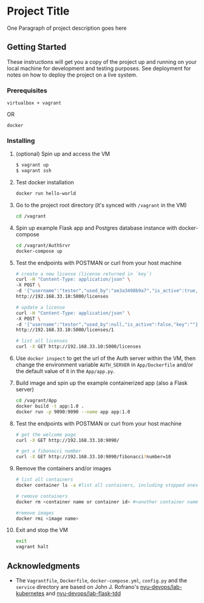 # Project Title

One Paragraph of project description goes here

## Getting Started

These instructions will get you a copy of the project up and running on your local machine for development and testing purposes. 
See deployment for notes on how to deploy the project on a live system.

### Prerequisites

```
virtualbox + vagrant
```
OR
```
docker
```

### Installing

1. (optional) Spin up and access the VM

    ```sh
    $ vagrant up
    $ vagrant ssh
    ```

2. Test docker installation

    ```sh
    docker run hello-world
    ```

3. Go to the project root directory (it's synced with `/vagrant` in the VM)

    ```sh
    cd /vagrant
    ```

4. Spin up example Flask app and Postgres database instance with docker-compose

    ```sh
    cd /vagrant/AuthSrvr
    docker-compose up
    ```

5. Test the endpoints with POSTMAN or curl from your host machine

    ```sh
    # create a new license (license returned in `key`)
    curl -H "Content-Type: application/json" \
    -X POST \
    -d '{"username":"tester","used_by":"ae3a3498b9a7","is_active":true,"key":""}' \
    http://192.168.33.10:5000/licenses

    # update a license
    curl -H "Content-Type: application/json" \
    -X POST \
    -d '{"username":"tester","used_by":null,"is_active":false,"key":""}' \
    http://192.168.33.10:5000/licenses/1

    # list all licenses
    curl -X GET http://192.168.33.10:5000/licenses        
    ```

6. Use `docker inspect` to get the url of the Auth server within the VM, then change the environment variable `AUTH_SERVER` in `App/Dockerfile` and/or the default value of it in the `App/app.py`.

7. Build image and spin up the example containerized app (also a Flask server)

    ```sh
    cd /vagrant/App
    docker build -t app:1.0 . 
    docker run -p 9090:9090 --name app app:1.0
    ```

8. Test the endpoints with POSTMAN or curl from your host machine

    ```sh
    # get the welcome page
    curl -X GET http://192.168.33.10:9090/

    # get a fibonacci number
    curl -X GET http://192.168.33.10:9090/fibonacci?number=10 
    ```

9. Remove the containers and/or images

    ```sh
    # list all containers
    docker container ls -a #list all containers, including stopped ones

    # remove containers
    docker rm <container name or container id> #<another container name> ...etc.

    #remove images
    docker rmi <image name>
    ```
   
10. Exit and stop the VM

    ```sh
    exit
    vagrant halt
    ```
<!-- ## Running the tests

Explain how to run the automated tests for this system

### Break down into end to end tests

Explain what these tests test and why

```
Give an example
```

## Deployment

Add additional notes about how to deploy this on a live system -->

## Acknowledgments
- The `Vagrantfile`, `Dockerfile`, `docker-compose.yml`, `config.py` and the `service` directory are based on John J. Rofrano's [nyu-devops/lab-kubernetes](https://github.com/nyu-devops/lab-kubernetes) and [nyu-devops/lab-flask-tdd](https://github.com/nyu-devops/lab-flask-tdd)
